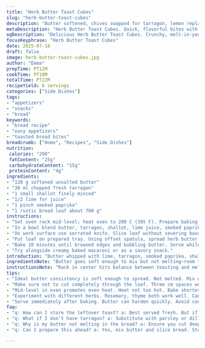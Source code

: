 ```yaml
---
title: "Herb Butter Toast Cubes"
slug: "herb-butter-toast-cubes"
description: "Butter softened, chives swapped for tarragon, lemon replaced by lime. Bread chunk sliced crisscross but thicker gaps. Butter mixed with shallot, tarragon, lime juice plus pinch smoked paprika. Toasted at slightly lower temp, shorter time. Slathered generously between cuts. Crispy edges, soft gooey center. Tangy, smoky, herbaceous. Good beside cheesy meat pasta bake or egg dishes."
metaDescription: "Herb Butter Toast Cubes. Quick, flavorful bites with buttery, herbaceous goodness. Perfect side for pasta or egg dishes. Crispy outside, gooey inside."
ogDescription: "Delicious Herb Butter Toast Cubes. Crunchy, melt-in-your-mouth snacks with lime and tarragon. Satisfying served with creamy dishes."
focusKeyphrase: "Herb Butter Toast Cubes"
date: 2025-07-18
draft: false
image: herb-butter-toast-cubes.jpg
author: "Emma"
prepTime: PT12M
cookTime: PT10M
totalTime: PT22M
recipeYield: 6 servings
categories: ["Side Dishes"]
tags:
- "appetizers"
- "snacks"
- "bread"
keywords:
- "bread recipe"
- "easy appetizers"
- "toasted bread bites"
breadcrumb: ["Home", "Recipes", "Side Dishes"]
nutrition: 
 calories: "290"
 fatContent: "25g"
 carbohydrateContent: "15g"
 proteinContent: "4g"
ingredients:
- "120 g softened unsalted butter"
- "30 ml chopped fresh tarragon"
- "1 small shallot finely minced"
- "1/2 lime for juice"
- "1 pinch smoked paprika"
- "1 rustic bread loaf about 700 g"
instructions:
- "Set oven rack mid-level; heat oven to 200 C (395 F). Prepare baking sheet with foil."
- "In a bowl blend butter, tarragon, shallot, lime juice, smoked paprika. Season lightly with salt and pepper."
- "On work surface use serrated knife. Slice loaf without severing base. Spaces about 3 cm. Rotate 90 degrees, cut again in 3 cm slices forming squares."
- "Put loaf on prepared tray. Using offset spatula, spread herb butter deeply into each cut."
- "Bake 10 minutes until browned edges and bubbling butter. Serve while hot."
- "Try alongside creamy baked macaroni or as a savory snack."
introduction: "Butter whipped with lime, tarragon, smoked paprika, shallot. Big bread loaf sliced thick, crosshatched but base intact. Those buttery cuts melting under heat, pockets oozing fragrant goodness. Smoke and tang dance, herbs fresh, citrus sharp. Toasted crunch rims with warm soft cores. Quick to prep, lots of punch. Perfect with creamy pasta, cheesy bites, or just on their own, snack style. Rustic and simple. No fuss, just layers of herb butter sunk deep. Crispy meets gooey in every cubed bite. New herbs swapped in. Lime swapped for lemon. Slightly cooler oven, less time to toast right. Keep those edges crisp without dry crumb. Satisfying and bold. Slather it, melt it, eat quick. Butter is canvas, spice is spark. Bread turns buttery treasure. Try with eggs or roasted veggies too."
ingredientsNote: "Butter goes soft enough to mix but not melting—room temp fine. Tarragon clipped fresh from garden or store, chopped fine releases that anise aroma, swaps original parsley for different herbal note. Shallot rounds out with subtle onion bite, diced very small so it blends into butter, no crunch. Lime juice chosen over lemon, adds sharper, zestier citrus hit plus slight sweetness. Smoked paprika unconventional here, lends faint smokiness and a bit of color. Bread loaf rustic, firm crust; heavier than standard sandwich bread so it holds shape when sliced thickly and buttered deeply. Cuts made about three centimeters apart to allow enough butter to soak in. Foil-lined tray keeps clean and catches drips. Salt and pepper variable, go easy; butter often salty enough or add kosher salt flakes post-baking if needed."
instructionsNote: "Rack in center hits balance between toasting and melting butter thoroughly. Oven temp reduced slightly from original to keep crust from burning. Baking time cut down five minutes to prevent dryness, optimal melting. Use serrated knife for clean cuts without squashing. Cutting loaf first one way, then turning 90 degrees, creates soft blocks that remain joined at base, easy to pull apart. Offset spatula key tool for butter smearing deep inside but careful not to tear bread. Butter mix needs thorough blending before slathering so flavors distribute evenly. After baking, serve immediately; butter hardens and bread toughens on cooling. Great alongside macaroni cheese or eggs as buttery, bright balance. Experiment by swapping herbs or citrus, adjusting spice level in butter mixture for variations."
tips:
- "Ideal butter consistency is soft enough to spread. Not melted. Mix with tarragon for herb flavor. Smoked paprika adds depth. Use offset spatula. Spread deep into cuts."
- "Make sure not to cut completely through the loaf. Three cm spaces work best. Rotate and cut again for cubes. Creates pockets for butter. Easy to pull apart later."
- "Mid-level in oven promotes even heat. Heat not too hot. Bake shorter to prevent dryness. Check often. Browned edges are good. Gooey inside—keep that texture."
- "Experiment with different herbs. Rosemary, thyme both work well. Can swap in spices too. Chili for heat, adjust flavors according to taste. Endless variations possible."
- "Serve immediately after baking. Butter can harden quickly. Avoid cooling too much. Try with mac and cheese or alongside egg dishes. Versatile and satisfying."
faq:
- "q: How can I store the leftover toast? a: Best served fresh. But if needed, cover tightly. Reheat in oven. Helps regain crispy texture."
- "q: What if I don’t have tarragon? a: Substitute with parsley or dill. Or experiment with other herbs too. Each will give different flavor."
- "q: Why is my butter not melting in the bread? a: Ensure you cut deep enough. Spread butter thoroughly. Oven temp needs checking too. Not too hot."
- "q: Can I prepare this ahead? a: Yes, mix butter and slice bread. Store covered. Bake when ready. Fresh is best, but prep helps save time."

---
```

